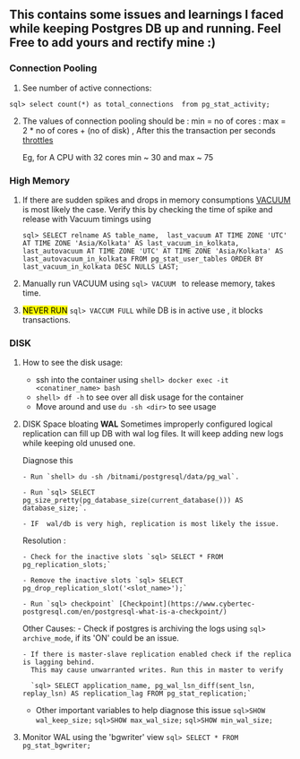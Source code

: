 ## This contains some issues and learnings I faced while keeping Postgres DB up and running. Feel Free to add yours and rectify mine :) 


### Connection Pooling
1.  See number of active connections:

`sql>
select count(*) as total_connections  from pg_stat_activity;
`


2. The values of connection pooling should be
: min = no of cores
: max = 2 * no of cores + (no of disk) , After this the transaction per seconds [throttles](https://github.com/brettwooldridge/HikariCP/wiki/About-Pool-Sizing)
    
    Eg, for A CPU with 32 cores min ~ 30 and max ~ 75


### High Memory
1. If there are sudden spikes and drops in memory consumptions [VACUUM](https://www.postgresql.org/docs/current/sql-vacuum.html) is most likely the case. 
    Verify this by checking the time of spike and release with Vacuum timings using

    `sql>
    SELECT relname AS table_name, 
       last_vacuum AT TIME ZONE 'UTC' AT TIME ZONE 'Asia/Kolkata' AS last_vacuum_in_kolkata, 
       last_autovacuum AT TIME ZONE 'UTC' AT TIME ZONE 'Asia/Kolkata' AS last_autovacuum_in_kolkata
        FROM pg_stat_user_tables
        ORDER BY last_vacuum_in_kolkata DESC NULLS LAST;
    `

   
3.    Manually run VACUUM using `sql> VACUUM ` to release memory, takes time. 
4.    <mark>NEVER RUN</mark> `sql> VACCUM FULL` while DB is in active use , it blocks transactions.


### DISK
1. How to see the disk usage:
    - ssh into the container using `shell> docker exec -it <conatiner_name> bash`
    - `shell> df -h` to see over all disk usage for the container
    - Move around and use `du -sh <dir>` to see usage
   
2. DISK Space bloating **WAL**
   Sometimes improperly configured logical replication can fill up DB with wal log files.
   It will keep adding new logs while keeping old unused one.


   Diagnose this 
   
       - Run `shell> du -sh /bitnami/postgresql/data/pg_wal`.
   
       - Run `sql> SELECT pg_size_pretty(pg_database_size(current_database())) AS database_size;`.
   
       - IF  wal/db is very high, replication is most likely the issue.

   
   Resolution :
   
       - Check for the inactive slots `sql> SELECT * FROM pg_replication_slots;`
   
       - Remove the inactive slots `sql> SELECT pg_drop_replication_slot('<slot_name>');`
   
       - Run `sql> checkpoint` [Checkpoint](https://www.cybertec-postgresql.com/en/postgresql-what-is-a-checkpoint/)
   
   Other Causes:
       - Check if postgres is archiving the logs using `sql> archive_mode`, if its 'ON' could be an issue.
   
       - If there is master-slave replication enabled check if the replica is lagging behind.
         This may cause unwarranted writes. Run this in master to verify
   
         `sql> SELECT application_name, pg_wal_lsn_diff(sent_lsn, replay_lsn) AS replication_lag FROM pg_stat_replication;`

   
   - Other important variables to help diagnose this issue
          `sql>SHOW wal_keep_size;`
          `sql>SHOW max_wal_size;`
          `sql>SHOW min_wal_size;`

     
4. Monitor WAL using the 'bgwriter' view
    `sql> SELECT * FROM pg_stat_bgwriter;`







